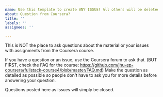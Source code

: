 ```yaml
---
name: Use this template to create ANY ISSUE! All others will be deleted!
about: Question from Coursera?
title: ''
labels: ''
assignees: ''

---
```


This is NOT the place to ask questions about the material or your issues with assignments from the Coursera course.

If you have a question or an issue, use the Coursera forum to ask that. (BUT FIRST, check the FAQ for the course: https://github.com/jhu-ep-coursera/fullstack-course4/blob/master/FAQ.md) Make the question as detailed as possible so people don't have to ask you for more details before answering your question.

Questions posted here as issues will simply be closed.
